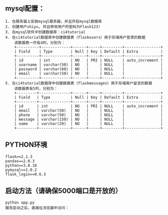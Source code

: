 ## mysql配置：
    1. 在服务器上安装mysql服务器，并且开启mysql数据库
    2. 创建用户shiyu, 并且修改用户的密码为Flask123!
    3. 在mysql软件中创建数据库：ci4tutorial
    4. 在ci4tutorial数据库中创建数据表（flaskusers）用于存储用户登录的数据
        该数据表一共有4列，分别为：
        +----------+-------------+------+-----+---------+----------------+
        | Field    | Type        | Null | Key | Default | Extra          |
        +----------+-------------+------+-----+---------+----------------+
        | id       | int         | NO   | PRI | NULL    | auto_increment |
        | username | varchar(50) | NO   |     | NULL    |                |
        | password | varchar(60) | NO   |     | NULL    |                |
        | email    | varchar(50) | NO   |     | NULL    |                |
        +----------+-------------+------+-----+---------+----------------+
    5. 在ci4tutorial数据库中创建数据表（flaskmessages）用于存储用户留言的数据
        该数据表有5列，分别为：
        +---------+--------------+------+-----+---------+----------------+
        | Field   | Type         | Null | Key | Default | Extra          |
        +---------+--------------+------+-----+---------+----------------+
        | id      | int          | NO   | PRI | NULL    | auto_increment |
        | email   | varchar(50)  | NO   |     | NULL    |                |
        | phone   | varchar(50)  | NO   |     | NULL    |                |
        | message | varchar(150) | NO   |     | NULL    |                |
        | name    | varchar(20)  | NO   |     | NULL    |                |
        +---------+--------------+------+-----+---------+----------------+


## PYTHON环境
    flask==2.1.3
    pandas==2.0.3
    python==3.8.18
    pymysql==1.0.2
    flask_login==0.6.3

## 启动方法（请确保5000端口是开放的）
    python app.py
    服务启动之后，直接在浏览器中访问：
